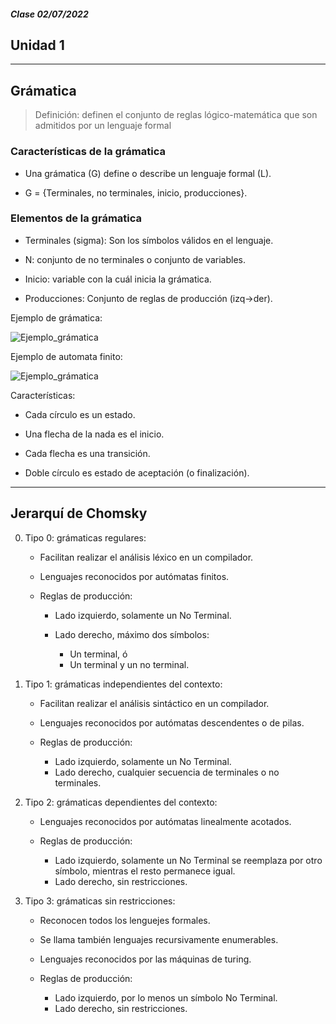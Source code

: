 ##### Clase 02/07/2022
## **Unidad 1**

---

##  **Grámatica**

> Definición: definen el conjunto de reglas lógico-matemática que son admitidos por un lenguaje formal

### Características de la grámatica

- Una grámatica (G) define o describe un lenguaje formal (L).

- G = {Terminales, no terminales, inicio, producciones}.

### Elementos de la grámatica

- Terminales (sigma): Son los símbolos válidos en el lenguaje.

- N: conjunto de no terminales o conjunto de variables.

- Inicio: variable con la cuál inicia la grámatica.

- Producciones: Conjunto de reglas de producción (izq->der).

Ejemplo de grámatica:

![Ejemplo_grámatica](/Fotos/Ejemplo%20grámatica.png)

Ejemplo de automata finito:

![Ejemplo_grámatica](/Fotos/Ejemplo%20AF2.png)

Características:

- Cada círculo es un estado.

- Una flecha de la nada es el inicio.

- Cada flecha es una transición.

- Doble círculo es estado de aceptación (o finalización).
---

## **Jerarquí de Chomsky** 

0. Tipo 0: grámaticas regulares: 

   - Facilitan realizar el análisis léxico en un compilador.
   - Lenguajes reconocidos por autómatas finitos.
   - Reglas de producción: 
      
      - Lado izquierdo, solamente un No Terminal.
      - Lado derecho, máximo dos símbolos:
        
        - Un terminal, ó
        - Un terminal y un no terminal. 

1. Tipo 1: grámaticas independientes del contexto:
   
   - Facilitan realizar el análisis sintáctico en un compilador.
   - Lenguajes reconocidos por autómatas descendentes o de pilas.
   - Reglas de producción: 
      
      - Lado izquierdo, solamente un No Terminal.
      - Lado derecho, cualquier secuencia de terminales o no terminales.


2. Tipo 2: grámaticas dependientes del contexto:

   - Lenguajes reconocidos por autómatas linealmente acotados.
   - Reglas de producción: 
      
      - Lado izquierdo, solamente un No Terminal se reemplaza por otro símbolo, mientras el resto permanece igual.
      - Lado derecho, sin restricciones.

3. Tipo 3: grámaticas sin restricciones:

   - Reconocen todos los lenguejes formales.
   - Se llama también lenguajes recursivamente enumerables.
   - Lenguajes reconocidos por las máquinas de turing.
   - Reglas de producción: 
      
      - Lado izquierdo, por lo menos un símbolo No Terminal.
      - Lado derecho, sin restricciones.
